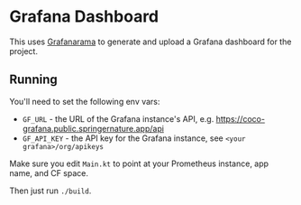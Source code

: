 # Grafana Dashboard

This uses [Grafanarama](https://github.com/springernature/grafanarama) to generate and upload a Grafana dashboard for the project.

## Running

You'll need to set the following env vars:

* `GF_URL` - the URL of the Grafana instance's API, e.g. https://coco-grafana.public.springernature.app/api
* `GF_API_KEY` - the API key for the Grafana instance, see `<your grafana>/org/apikeys`

Make sure you edit `Main.kt` to point at your Prometheus instance, app name, and CF space.

Then just run `./build`.

